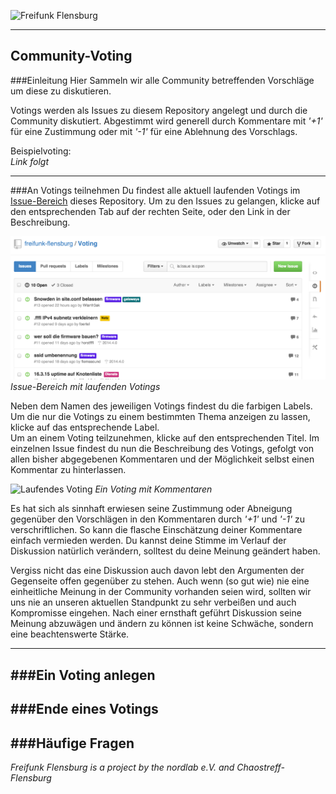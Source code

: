 ![Freifunk Flensburg](https://raw.githubusercontent.com/freifunk-flensburg/website/master/assets/images/freifunk-flensburg.png)

---
## Community-Voting
###Einleitung
Hier Sammeln wir alle Community betreffenden Vorschläge um diese zu diskutieren.

Votings werden als Issues zu diesem Repository angelegt und durch die Community diskutiert. Abgestimmt wird generell durch Kommentare mit *'+1'* für eine Zustimmung oder mit *'-1'* für eine Ablehnung des Vorschlags.

Beispielvoting:  
*Link folgt*

---
###An Votings teilnehmen
Du findest alle aktuell laufenden Votings im [Issue-Bereich](https://github.com/freifunk-flensburg/Voting/issues) dieses Repository. Um zu den Issues zu gelangen, klicke auf den entsprechenden Tab auf der rechten Seite, oder den Link in der Beschreibung.

![Übersicht aller aktuellen Votings](/docs/media/issues.png)
*Issue-Bereich mit laufenden Votings*

Neben dem Namen des jeweiligen Votings findest du die farbigen Labels. Um die nur die Votings zu einem bestimmten Thema anzeigen zu lassen, klicke auf das entsprechende Label.  
Um an einem Voting teilzunehmen, klicke auf den entsprechenden Titel. Im einzelnen Issue findest du nun die Beschreibung des Votings, gefolgt von allen bisher abgegebenen Kommentaren und der Möglichkeit selbst einen Kommentar zu hinterlassen.

![Laufendes Voting](/docs/media/)
*Ein Voting mit Kommentaren*

Es hat sich als sinnhaft erwiesen seine Zustimmung oder Abneigung gegenüber den Vorschlägen in den Kommentaren durch *'+1'* und *'-1'* zu verschriftlichen. So kann die flasche Einschätzung deiner Kommentare einfach vermieden werden. Du kannst deine Stimme im Verlauf der Diskussion natürlich verändern, solltest du deine Meinung geändert haben.  

Vergiss nicht das eine Diskussion auch davon lebt den Argumenten der Gegenseite offen gegenüber zu stehen. Auch wenn (so gut wie) nie eine einheitliche Meinung in der Community vorhanden seien wird, sollten wir uns nie an unseren aktuellen Standpunkt zu sehr verbeißen und auch Kompromisse eingehen. Nach einer ernsthaft geführt Diskussion seine Meinung abzuwägen und ändern zu können ist keine Schwäche, sondern eine beachtenswerte Stärke.

---
###Ein Voting anlegen
---
###Ende eines Votings
---
###Häufige Fragen
---
*Freifunk Flensburg is a project by the nordlab e.V. and Chaostreff-Flensburg*
